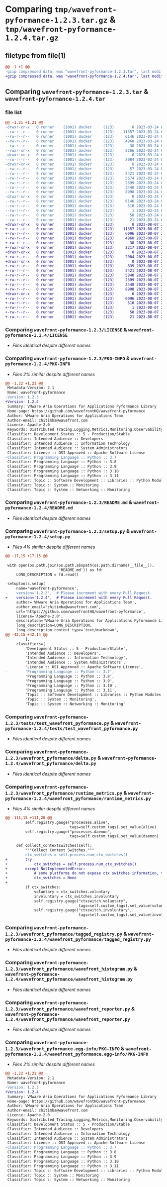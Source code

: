 # Comparing `tmp/wavefront-pyformance-1.2.3.tar.gz` & `tmp/wavefront-pyformance-1.2.4.tar.gz`

## filetype from file(1)

```diff
@@ -1 +1 @@
-gzip compressed data, was "wavefront-pyformance-1.2.3.tar", last modified: Fri Mar 24 01:21:31 2023, max compression
+gzip compressed data, was "wavefront-pyformance-1.2.4.tar", last modified: Mon Aug  7 21:42:01 2023, max compression
```

## Comparing `wavefront-pyformance-1.2.3.tar` & `wavefront-pyformance-1.2.4.tar`

### file list

```diff
@@ -1,21 +1,21 @@
-drwxr-xr-x   0 runner    (1001) docker     (123)        0 2023-03-24 01:21:31.026229 wavefront-pyformance-1.2.3/
--rw-r--r--   0 runner    (1001) docker     (123)    11357 2023-03-24 01:20:54.000000 wavefront-pyformance-1.2.3/LICENSE
--rw-r--r--   0 runner    (1001) docker     (123)     6146 2023-03-24 01:21:31.026229 wavefront-pyformance-1.2.3/PKG-INFO
--rw-r--r--   0 runner    (1001) docker     (123)     4960 2023-03-24 01:20:54.000000 wavefront-pyformance-1.2.3/README.md
--rw-r--r--   0 runner    (1001) docker     (123)       38 2023-03-24 01:21:31.026229 wavefront-pyformance-1.2.3/setup.cfg
--rwxr-xr-x   0 runner    (1001) docker     (123)     2266 2023-03-24 01:20:54.000000 wavefront-pyformance-1.2.3/setup.py
-drwxr-xr-x   0 runner    (1001) docker     (123)        0 2023-03-24 01:21:31.022230 wavefront-pyformance-1.2.3/tests/
--rw-r--r--   0 runner    (1001) docker     (123)     2084 2023-03-24 01:20:54.000000 wavefront-pyformance-1.2.3/tests/test_wavefront_pyformance.py
-drwxr-xr-x   0 runner    (1001) docker     (123)        0 2023-03-24 01:21:31.026229 wavefront-pyformance-1.2.3/wavefront_pyformance/
--rw-r--r--   0 runner    (1001) docker     (123)       57 2023-03-24 01:20:54.000000 wavefront-pyformance-1.2.3/wavefront_pyformance/__init__.py
--rw-r--r--   0 runner    (1001) docker     (123)     2421 2023-03-24 01:20:54.000000 wavefront-pyformance-1.2.3/wavefront_pyformance/delta.py
--rw-r--r--   0 runner    (1001) docker     (123)     5674 2023-03-24 01:20:54.000000 wavefront-pyformance-1.2.3/wavefront_pyformance/runtime_metrics.py
--rw-r--r--   0 runner    (1001) docker     (123)     2399 2023-03-24 01:20:54.000000 wavefront-pyformance-1.2.3/wavefront_pyformance/tagged_registry.py
--rw-r--r--   0 runner    (1001) docker     (123)     3448 2023-03-24 01:20:54.000000 wavefront-pyformance-1.2.3/wavefront_pyformance/wavefront_histogram.py
--rw-r--r--   0 runner    (1001) docker     (123)     8998 2023-03-24 01:20:54.000000 wavefront-pyformance-1.2.3/wavefront_pyformance/wavefront_reporter.py
-drwxr-xr-x   0 runner    (1001) docker     (123)        0 2023-03-24 01:21:31.026229 wavefront-pyformance-1.2.3/wavefront_pyformance.egg-info/
--rw-r--r--   0 runner    (1001) docker     (123)     6146 2023-03-24 01:21:31.000000 wavefront-pyformance-1.2.3/wavefront_pyformance.egg-info/PKG-INFO
--rw-r--r--   0 runner    (1001) docker     (123)      510 2023-03-24 01:21:31.000000 wavefront-pyformance-1.2.3/wavefront_pyformance.egg-info/SOURCES.txt
--rw-r--r--   0 runner    (1001) docker     (123)        1 2023-03-24 01:21:31.000000 wavefront-pyformance-1.2.3/wavefront_pyformance.egg-info/dependency_links.txt
--rw-r--r--   0 runner    (1001) docker     (123)       58 2023-03-24 01:21:31.000000 wavefront-pyformance-1.2.3/wavefront_pyformance.egg-info/requires.txt
--rw-r--r--   0 runner    (1001) docker     (123)       21 2023-03-24 01:21:31.000000 wavefront-pyformance-1.2.3/wavefront_pyformance.egg-info/top_level.txt
+drwxr-xr-x   0 runner    (1001) docker     (123)        0 2023-08-07 21:42:01.513958 wavefront-pyformance-1.2.4/
+-rw-r--r--   0 runner    (1001) docker     (123)    11357 2023-08-07 21:41:21.000000 wavefront-pyformance-1.2.4/LICENSE
+-rw-r--r--   0 runner    (1001) docker     (123)     6096 2023-08-07 21:42:01.513958 wavefront-pyformance-1.2.4/PKG-INFO
+-rw-r--r--   0 runner    (1001) docker     (123)     4960 2023-08-07 21:41:21.000000 wavefront-pyformance-1.2.4/README.md
+-rw-r--r--   0 runner    (1001) docker     (123)       38 2023-08-07 21:42:01.513958 wavefront-pyformance-1.2.4/setup.cfg
+-rwxr-xr-x   0 runner    (1001) docker     (123)     2217 2023-08-07 21:41:21.000000 wavefront-pyformance-1.2.4/setup.py
+drwxr-xr-x   0 runner    (1001) docker     (123)        0 2023-08-07 21:42:01.513958 wavefront-pyformance-1.2.4/tests/
+-rw-r--r--   0 runner    (1001) docker     (123)     2084 2023-08-07 21:41:21.000000 wavefront-pyformance-1.2.4/tests/test_wavefront_pyformance.py
+drwxr-xr-x   0 runner    (1001) docker     (123)        0 2023-08-07 21:42:01.513958 wavefront-pyformance-1.2.4/wavefront_pyformance/
+-rw-r--r--   0 runner    (1001) docker     (123)      339 2023-08-07 21:41:21.000000 wavefront-pyformance-1.2.4/wavefront_pyformance/__init__.py
+-rw-r--r--   0 runner    (1001) docker     (123)     2421 2023-08-07 21:41:21.000000 wavefront-pyformance-1.2.4/wavefront_pyformance/delta.py
+-rw-r--r--   0 runner    (1001) docker     (123)     5840 2023-08-07 21:41:21.000000 wavefront-pyformance-1.2.4/wavefront_pyformance/runtime_metrics.py
+-rw-r--r--   0 runner    (1001) docker     (123)     2399 2023-08-07 21:41:21.000000 wavefront-pyformance-1.2.4/wavefront_pyformance/tagged_registry.py
+-rw-r--r--   0 runner    (1001) docker     (123)     3448 2023-08-07 21:41:21.000000 wavefront-pyformance-1.2.4/wavefront_pyformance/wavefront_histogram.py
+-rw-r--r--   0 runner    (1001) docker     (123)     8998 2023-08-07 21:41:21.000000 wavefront-pyformance-1.2.4/wavefront_pyformance/wavefront_reporter.py
+drwxr-xr-x   0 runner    (1001) docker     (123)        0 2023-08-07 21:42:01.513958 wavefront-pyformance-1.2.4/wavefront_pyformance.egg-info/
+-rw-r--r--   0 runner    (1001) docker     (123)     6096 2023-08-07 21:42:01.000000 wavefront-pyformance-1.2.4/wavefront_pyformance.egg-info/PKG-INFO
+-rw-r--r--   0 runner    (1001) docker     (123)      510 2023-08-07 21:42:01.000000 wavefront-pyformance-1.2.4/wavefront_pyformance.egg-info/SOURCES.txt
+-rw-r--r--   0 runner    (1001) docker     (123)        1 2023-08-07 21:42:01.000000 wavefront-pyformance-1.2.4/wavefront_pyformance.egg-info/dependency_links.txt
+-rw-r--r--   0 runner    (1001) docker     (123)       58 2023-08-07 21:42:01.000000 wavefront-pyformance-1.2.4/wavefront_pyformance.egg-info/requires.txt
+-rw-r--r--   0 runner    (1001) docker     (123)       21 2023-08-07 21:42:01.000000 wavefront-pyformance-1.2.4/wavefront_pyformance.egg-info/top_level.txt
```

### Comparing `wavefront-pyformance-1.2.3/LICENSE` & `wavefront-pyformance-1.2.4/LICENSE`

 * *Files identical despite different names*

### Comparing `wavefront-pyformance-1.2.3/PKG-INFO` & `wavefront-pyformance-1.2.4/PKG-INFO`

 * *Files 2% similar despite different names*

```diff
@@ -1,22 +1,21 @@
 Metadata-Version: 2.1
 Name: wavefront-pyformance
-Version: 1.2.3
+Version: 1.2.4
 Summary: VMware Aria Operations for Applications Pyformance Library
 Home-page: https://github.com/wavefrontHQ/wavefront-pyformance
 Author: VMware Aria Operations for Applications Team
 Author-email: chitimba@wavefront.com
 License: Apache-2.0
 Keywords: Distributed Tracing,Logging,Metrics,Monitoring,Observability,PyFormance,Tracing,Wavefront,Wavefront Pyformance
 Classifier: Development Status :: 5 - Production/Stable
 Classifier: Intended Audience :: Developers
 Classifier: Intended Audience :: Information Technology
 Classifier: Intended Audience :: System Administrators
 Classifier: License :: OSI Approved :: Apache Software License
-Classifier: Programming Language :: Python :: 3.7
 Classifier: Programming Language :: Python :: 3.8
 Classifier: Programming Language :: Python :: 3.9
 Classifier: Programming Language :: Python :: 3.10
 Classifier: Programming Language :: Python :: 3.11
 Classifier: Topic :: Software Development :: Libraries :: Python Modules
 Classifier: Topic :: System :: Monitoring
 Classifier: Topic :: System :: Networking :: Monitoring
```

### Comparing `wavefront-pyformance-1.2.3/README.md` & `wavefront-pyformance-1.2.4/README.md`

 * *Files identical despite different names*

### Comparing `wavefront-pyformance-1.2.3/setup.py` & `wavefront-pyformance-1.2.4/setup.py`

 * *Files 4% similar despite different names*

```diff
@@ -17,15 +17,15 @@
 
 with open(os.path.join(os.path.abspath(os.path.dirname(__file__)),
                        'README.md')) as fd:
     LONG_DESCRIPTION = fd.read()
 
 setuptools.setup(
     name='wavefront-pyformance',
-    version='1.2.3',  # Please increment with every Pull Request.
+    version='1.2.4',  # Please increment with every Pull Request.
     author='VMware Aria Operations for Applications Team',
     author_email='chitimba@wavefront.com',
     url='https://github.com/wavefrontHQ/wavefront-pyformance',
     license='Apache-2.0',
     description='VMware Aria Operations for Applications Pyformance Library',
     long_description=LONG_DESCRIPTION,
     long_description_content_type='text/markdown',
@@ -42,15 +42,14 @@
         ],
     classifiers=[
         'Development Status :: 5 - Production/Stable',
         'Intended Audience :: Developers',
         'Intended Audience :: Information Technology',
         'Intended Audience :: System Administrators',
         'License :: OSI Approved :: Apache Software License',
-        'Programming Language :: Python :: 3.7',
         'Programming Language :: Python :: 3.8',
         'Programming Language :: Python :: 3.9',
         'Programming Language :: Python :: 3.10',
         'Programming Language :: Python :: 3.11',
         'Topic :: Software Development :: Libraries :: Python Modules',
         'Topic :: System :: Monitoring',
         'Topic :: System :: Networking :: Monitoring'
```

### Comparing `wavefront-pyformance-1.2.3/tests/test_wavefront_pyformance.py` & `wavefront-pyformance-1.2.4/tests/test_wavefront_pyformance.py`

 * *Files identical despite different names*

### Comparing `wavefront-pyformance-1.2.3/wavefront_pyformance/delta.py` & `wavefront-pyformance-1.2.4/wavefront_pyformance/delta.py`

 * *Files identical despite different names*

### Comparing `wavefront-pyformance-1.2.3/wavefront_pyformance/runtime_metrics.py` & `wavefront-pyformance-1.2.4/wavefront_pyformance/runtime_metrics.py`

 * *Files 4% similar despite different names*

```diff
@@ -111,15 +111,20 @@
         self.registry.gauge("processes.alive",
                             tags=self.custom_tags).set_value(alive)
         self.registry.gauge("processes.daemon",
                             tags=self.custom_tags).set_value(daemon)
 
     def collect_contextswitches(self):
         """Collect Context Switches."""
-        ctx_switches = self.process.num_ctx_switches()
+        try:
+            ctx_switches = self.process.num_ctx_switches()
+        except NotImplementedError:
+            # some platforms do not expose ctx switches information, this is ok
+            ctx_switches = None
+
         if ctx_switches:
             voluntary = ctx_switches.voluntary
             involuntary = ctx_switches.involuntary
             self.registry.gauge("ctxswitch.voluntary",
                                 tags=self.custom_tags).set_value(voluntary)
             self.registry.gauge("ctxswitch.involuntary",
                                 tags=self.custom_tags).set_value(involuntary)
```

### Comparing `wavefront-pyformance-1.2.3/wavefront_pyformance/tagged_registry.py` & `wavefront-pyformance-1.2.4/wavefront_pyformance/tagged_registry.py`

 * *Files identical despite different names*

### Comparing `wavefront-pyformance-1.2.3/wavefront_pyformance/wavefront_histogram.py` & `wavefront-pyformance-1.2.4/wavefront_pyformance/wavefront_histogram.py`

 * *Files identical despite different names*

### Comparing `wavefront-pyformance-1.2.3/wavefront_pyformance/wavefront_reporter.py` & `wavefront-pyformance-1.2.4/wavefront_pyformance/wavefront_reporter.py`

 * *Files identical despite different names*

### Comparing `wavefront-pyformance-1.2.3/wavefront_pyformance.egg-info/PKG-INFO` & `wavefront-pyformance-1.2.4/wavefront_pyformance.egg-info/PKG-INFO`

 * *Files 2% similar despite different names*

```diff
@@ -1,22 +1,21 @@
 Metadata-Version: 2.1
 Name: wavefront-pyformance
-Version: 1.2.3
+Version: 1.2.4
 Summary: VMware Aria Operations for Applications Pyformance Library
 Home-page: https://github.com/wavefrontHQ/wavefront-pyformance
 Author: VMware Aria Operations for Applications Team
 Author-email: chitimba@wavefront.com
 License: Apache-2.0
 Keywords: Distributed Tracing,Logging,Metrics,Monitoring,Observability,PyFormance,Tracing,Wavefront,Wavefront Pyformance
 Classifier: Development Status :: 5 - Production/Stable
 Classifier: Intended Audience :: Developers
 Classifier: Intended Audience :: Information Technology
 Classifier: Intended Audience :: System Administrators
 Classifier: License :: OSI Approved :: Apache Software License
-Classifier: Programming Language :: Python :: 3.7
 Classifier: Programming Language :: Python :: 3.8
 Classifier: Programming Language :: Python :: 3.9
 Classifier: Programming Language :: Python :: 3.10
 Classifier: Programming Language :: Python :: 3.11
 Classifier: Topic :: Software Development :: Libraries :: Python Modules
 Classifier: Topic :: System :: Monitoring
 Classifier: Topic :: System :: Networking :: Monitoring
```

